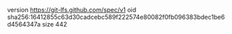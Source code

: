 version https://git-lfs.github.com/spec/v1
oid sha256:16412855c63d30cadcebc589f222574e80082f0fb096383bdec1be6d4564347a
size 442
